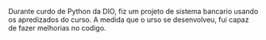 Durante curdo de Python da DIO, fiz um projeto de sistema bancario usando os apredizados do curso. A medida que o urso se desenvolveu, fui capaz de fazer melhorias no codigo.
